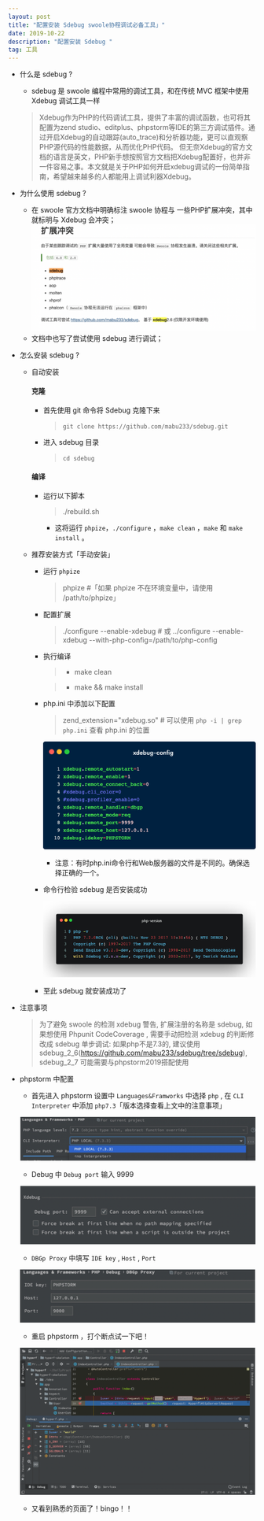 ```yaml
---
layout: post
title: "配置安装 Sdebug swoole协程调试必备工具」"
date: 2019-10-22
description: "配置安装 Sdebug "
tag: 工具 
---
```



* 什么是 sdebug ?
    * sdebug 是 swoole 编程中常用的调试工具，和在传统 MVC 框架中使用 Xdebug 调试工具一样
    
    > Xdebug作为PHP的代码调试工具，提供了丰富的调试函数，也可将其配置为zend studio、editplus、phpstorm等IDE的第三方调试插件。通过开启Xdebug的自动跟踪(auto_trace)和分析器功能，更可以直观察PHP源代码的性能数据，从而优化PHP代码。
但无奈Xdebug的官方文档的语言是英文，PHP新手想按照官方文档把Xdebug配置好，也并非一件容易之事。本文就是关于PHP如何开启xdebug调试的一份简单指南，希望越来越多的人都能用上调试利器Xdebug。

* 为什么使用 sdebug ?
    * 在 swoole 官方文档中明确标注 swoole 协程与 一些PHP扩展冲突，其中就标明与 Xdebug 会冲突；
    ![-w803](https://raw.githubusercontent.com/xiaoshuaizhou/pic/master/chongtu.png)
    * 文档中也写了尝试使用 sdebug 进行调试；
* 怎么安装 sdebug ?
    
    * 自动安装
    
        #### 克隆
        
        * 首先使用 git 命令将 Sdebug 克隆下来
            
            > `git clone https://github.com/mabu233/sdebug.git`
            
        * 进入 sdebug 目录
            
            > `cd sdebug`
            
        #### 编译
        
        * 运行以下脚本
    
            > ./rebuild.sh
    
    
            - 这将运行 `phpize`，`./configure` ，`make clean` ，`make` 和 `make install` 。
    
    * 推荐安装方式「手动安装」
        
        * 运行 `phpize`

            > phpize   \#「如果 phpize 不在环境变量中，请使用 /path/to/phpize」 
        
        * 配置扩展
            > ./configure --enable-xdebug # 或 ../configure --enable-xdebug --with-php-config=/path/to/php-config
        
        * 执行编译
            
            >* make clean
            
            >* make && make install
        * php.ini 中添加以下配置
            > zend_extension="xdebug.so"
            \# 可以使用 `php -i | grep php.ini` 查看 php.ini 的位置
            
            ![sdebug-config](https://raw.githubusercontent.com/xiaoshuaizhou/pic/master/sdebug-config.jpeg)
            
            * 注意：有时php.ini命令行和Web服务器的文件是不同的。确保选择正确的一个。
        
        * 命令行检验 sdebug 是否安装成功
            
            ![php-version](https://raw.githubusercontent.com/xiaoshuaizhou/pic/master/php-version.jpeg)
            
        * 至此 sdebug 就安装成功了         
* 注意事项
    > 为了避免 swoole 的检测 xdebug 警告, 扩展注册的名称是 sdebug, 如果想使用 Phpunit CodeCoverage , 需要手动把检测 xdebug 的判断修改成 sdebug
单步调试: 如果php不是7.3的, 建议使用 sdebug_2_6(https://github.com/mabu233/sdebug/tree/sdebug), sdebug_2_7 可能需要与phpstorm2019搭配使用

* phpstorm 中配置
    * 首先进入 phpstorm 设置中 `Languages&Framworks` 中选择 `php` ,  在 `CLI Interpreter` 中添加 `php7.3`「版本选择查看上文中的注意事项」
    
    ![-w1121](https://raw.githubusercontent.com/xiaoshuaizhou/pic/master/Language.png)

    * Debug 中 `Debug port` 输入 9999
    
    ![-w851](https://raw.githubusercontent.com/xiaoshuaizhou/pic/master/debugport.png)    
    * `DBGp Proxy` 中填写 `IDE key` , `Host` , `Port` 
    
    ![-w915](https://raw.githubusercontent.com/xiaoshuaizhou/pic/master/dbgpport.png)

    * 重启 phpstorm ，打个断点试一下吧！
    
    ![](https://raw.githubusercontent.com/xiaoshuaizhou/pic/master/final.png)

    * 又看到熟悉的页面了！bingo！！
